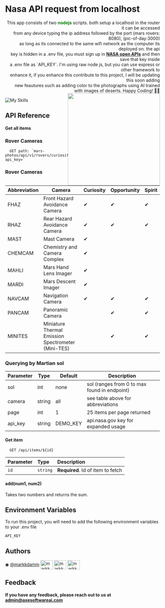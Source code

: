 #  Nasa API request from localhost
  <p style="text-align: right; justify-content: sapce evenly;, line-height: 2.5">
  This app consists of two <b style="color:green;">nodejs</b> scripts. both setup a localhost in the router it can be accessed<br/> from any device typing the ip address followed by the port (mars rovers: 8080), (pic-of-day:3000) <br/> as long as its connected to the same wifi network as the computer its  deployed on. the api  <br/>key is  hidden in a .env file, you must sign up in <b><a href="https://api.nasa.gov"> NASA open APIs</a></b> and then   save that key inside <br/> a .env file as  `API_KEY`. I'm using raw node js, but you can use express or other framework to <br/>enhance it, if you enhance this contribute to this project, I will be updating this soon adding <br/> new feautures such as adding color to the photographs using AI trained <br/> with images of deserts. Happy Coding! 👨‍💻
<image src="https://raw.githubusercontent.com/markkdamm/localhost-nasa-api/main/fha.jpg" width='300' height=auto align="right" style="margin:0"/>
</p>


![My Skills](https://skills.thijs.gg/icons?i=html,js,nodejs,vscode)

## API Reference

#### Get all items

### Rover Cameras

```
  GET path: `mars-photos/api/v1/rovers/curiosity/photos?api_key=`
```

### Rover Cameras

<table> <thead> <tr> <th>Abbreviation</th> <th>Camera</th> <th class="markerBox">Curiosity</th> <th class="markerBox">Opportunity</th> <th class="markerBox">Spirit</th> </tr></thead> <tbody> <tr> <td>FHAZ</td><td>Front Hazard Avoidance Camera</td><td class="markerBox">✔</td><td class="markerBox">✔</td><td class="markerBox">✔</td></tr><tr> <td>RHAZ</td><td>Rear Hazard Avoidance Camera</td><td class="markerBox">✔</td><td class="markerBox">✔</td><td class="markerBox">✔</td></tr><tr> <td>MAST</td><td>Mast Camera</td><td class="markerBox">✔</td><td class="markerBox"></td><td class="markerBox"></td></tr><tr> <td>CHEMCAM</td><td>Chemistry and Camera Complex</td><td class="markerBox">✔</td><td class="markerBox"></td><td class="markerBox"></td></tr><tr> <td>MAHLI</td><td>Mars Hand Lens Imager</td><td class="markerBox">✔</td><td class="markerBox"></td><td class="markerBox"></td></tr><tr> <td>MARDI</td><td>Mars Descent Imager</td><td class="markerBox">✔</td><td class="markerBox"></td><td class="markerBox"></td></tr><tr> <td>NAVCAM</td><td>Navigation Camera</td><td class="markerBox">✔</td><td class="markerBox">✔</td><td class="markerBox">✔</td></tr><tr> <td>PANCAM</td><td>Panoramic Camera</td><td class="markerBox"></td><td class="markerBox">✔</td><td class="markerBox">✔</td></tr><tr> <td>MINITES</td><td>Miniature Thermal Emission Spectrometer (Mini-TES)</td><td class="markerBox"></td><td class="markerBox">✔</td><td class="markerBox">✔</td></tr></tbody> </table>

### Querying by Martian sol

<table> <thead> <tr> <th>Parameter</th> <th>Type</th> <th>Default</th> <th>Description</th> </tr></thead> <tbody> <tr> <td>sol</td><td>int</td><td>none</td><td>sol (ranges from 0 to max found in endpoint)</td></tr><tr> <td>camera</td><td>string</td><td>all</td><td>see table above for abbreviations</td></tr><tr> <td>page</td><td>int</td><td>1</td><td>25 items per page returned</td></tr><tr> <td>api_key</td><td>string</td><td>DEMO_KEY</td><td>api.nasa.gov key for expanded usage</td></tr></tbody> </table>

#### Get item

```
  GET /api/items/${id}
```

| Parameter | Type     | Description                       |
| :-------- | :------- | :-------------------------------- |
| `id`      | `string` | **Required**. Id of item to fetch |

#### add(num1, num2)

Takes two numbers and returns the sum.


## Environment Variables

To run this project, you will need to add the following environment variables to your .env file

`API_KEY`


## Authors
<p align="left">
◉ <a href="https://www.github.com/markkdamm">@markkdamm</a>
<a href="https://twitter.com/mark__damm" target="blank"><img align="center" src="https://raw.githubusercontent.com/rahuldkjain/github-profile-readme-generator/master/src/images/icons/Social/twitter.svg" alt="markkdamm" height="30" width="40" /></a>
<a href="https://instagram.com/markkdamm" target="blank"><img align="center" src="https://raw.githubusercontent.com/rahuldkjain/github-profile-readme-generator/master/src/images/icons/Social/instagram.svg" alt="markkdamm" height="30" width="40" /></a>
<a href="https://dev.to/markkdamm" target="blank"><img align="center" src="https://raw.githubusercontent.com/rahuldkjain/github-profile-readme-generator/master/src/images/icons/Social/devto.svg" alt="markkdamm" height="30" width="40" /></a>
</p>


## Feedback

#### If you have any feedback, please reach out to us at admin@axesoftwareai.com

